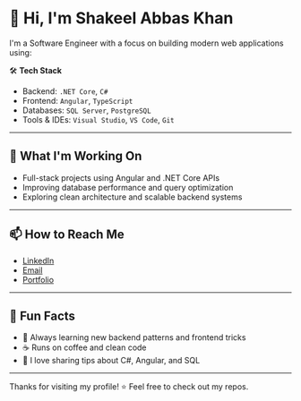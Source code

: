 # 👋 Hi, I'm Shakeel Abbas Khan

I'm a Software Engineer with a focus on building modern web applications using:

🛠️ **Tech Stack**
- Backend: `.NET Core`, `C#`
- Frontend: `Angular`, `TypeScript`
- Databases: `SQL Server`, `PostgreSQL`
- Tools & IDEs: `Visual Studio`, `VS Code`, `Git`

---

## 🚀 What I'm Working On
- Full-stack projects using Angular and .NET Core APIs
- Improving database performance and query optimization
- Exploring clean architecture and scalable backend systems

---

## 📫 How to Reach Me
- [LinkedIn](https://www.linkedin.com/in/shakeel-abbas-khan-7ba78520b/)
- [Email](mailto:shakeelabbaskhan4455@gmail.com)
- [Portfolio](https://shakeel-portfolio-blue.vercel.app/)

---

## 📌 Fun Facts
- 🧠 Always learning new backend patterns and frontend tricks
- ☕ Runs on coffee and clean code
- 💬 I love sharing tips about C#, Angular, and SQL

---

Thanks for visiting my profile! ⭐️ Feel free to check out my repos.
